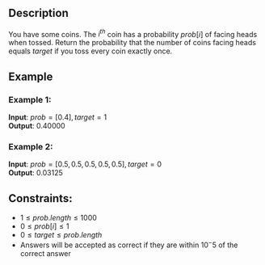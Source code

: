 ## Description
You have some coins.  The $i^{th}$ coin has a probability $prob[i]$ of facing heads when tossed.
Return the probability that the number of coins facing heads equals $target$ if you toss every coin exactly once.

## Example
### Example 1:
**Input**: $prob = [0.4], target = 1$  
**Output**: $0.40000$

### Example 2:
**Input**: $prob = [0.5,0.5,0.5,0.5,0.5], target = 0$  
**Output**: $0.03125$
 
## Constraints:
- $1 \leq prob.length \leq 1000$
- $0 \leq prob[i] \leq 1$
- $0 \leq target \leq prob.length$
- Answers will be accepted as correct if they are within $10^-5$ of the correct answer
